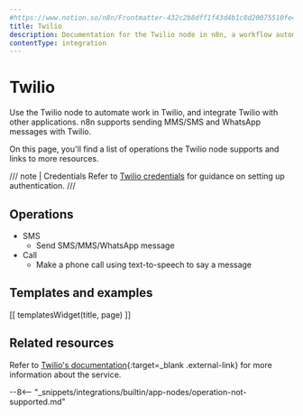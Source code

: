 ```yaml
---
#https://www.notion.so/n8n/Frontmatter-432c2b8dff1f43d4b1c8d20075510fe4
title: Twilio
description: Documentation for the Twilio node in n8n, a workflow automation platform. Includes details of operations and configuration, and links to examples and credentials information.
contentType: integration
---
```


# Twilio

Use the Twilio node to automate work in Twilio, and integrate Twilio with other applications. n8n supports sending MMS/SMS and WhatsApp messages with Twilio. 

On this page, you'll find a list of operations the Twilio node supports and links to more resources.

/// note | Credentials
Refer to [Twilio credentials](/integrations/builtin/credentials/twilio/) for guidance on setting up authentication. 
///

## Operations

* SMS
    * Send SMS/MMS/WhatsApp message
* Call
    * Make a phone call using text-to-speech to say a message

## Templates and examples

<!-- see https://www.notion.so/n8n/Pull-in-templates-for-the-integrations-pages-37c716837b804d30a33b47475f6e3780 -->
[[ templatesWidget(title, page) ]]

## Related resources

Refer to [Twilio's documentation](https://www.twilio.com/docs/usage/api){:target=_blank .external-link} for more information about the service.

--8<-- "_snippets/integrations/builtin/app-nodes/operation-not-supported.md"

